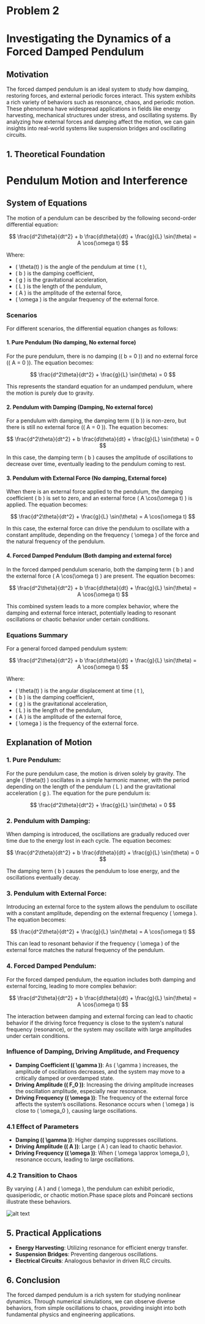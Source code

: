 # Problem 2
# Investigating the Dynamics of a Forced Damped Pendulum

## Motivation

The forced damped pendulum is an ideal system to study how damping, restoring forces, and external periodic forces interact. This system exhibits a rich variety of behaviors such as resonance, chaos, and periodic motion. These phenomena have widespread applications in fields like energy harvesting, mechanical structures under stress, and oscillating systems. By analyzing how external forces and damping affect the motion, we can gain insights into real-world systems like suspension bridges and oscillating circuits.

## 1. Theoretical Foundation

# Pendulum Motion and Interference

## System of Equations

The motion of a pendulum can be described by the following second-order differential equation:

$$
\frac{d^2\theta}{dt^2} + b \frac{d\theta}{dt} + \frac{g}{L} \sin(\theta) = A \cos(\omega t)
$$

Where:
- \( \theta(t) \) is the angle of the pendulum at time \( t \),
- \( b \) is the damping coefficient,
- \( g \) is the gravitational acceleration,
- \( L \) is the length of the pendulum,
- \( A \) is the amplitude of the external force,
- \( \omega \) is the angular frequency of the external force.

### Scenarios

For different scenarios, the differential equation changes as follows:

#### 1. **Pure Pendulum (No damping, No external force)**

For the pure pendulum, there is no damping (\( b = 0 \)) and no external force (\( A = 0 \)). The equation becomes:

$$
\frac{d^2\theta}{dt^2} + \frac{g}{L} \sin(\theta) = 0
$$

This represents the standard equation for an undamped pendulum, where the motion is purely due to gravity.

#### 2. **Pendulum with Damping (Damping, No external force)**

For a pendulum with damping, the damping term (\( b \)) is non-zero, but there is still no external force (\( A = 0 \)). The equation becomes:

$$
\frac{d^2\theta}{dt^2} + b \frac{d\theta}{dt} + \frac{g}{L} \sin(\theta) = 0
$$

In this case, the damping term \( b \) causes the amplitude of oscillations to decrease over time, eventually leading to the pendulum coming to rest.

#### 3. **Pendulum with External Force (No damping, External force)**

When there is an external force applied to the pendulum, the damping coefficient \( b \) is set to zero, and an external force \( A \cos(\omega t) \) is applied. The equation becomes:

$$
\frac{d^2\theta}{dt^2} + \frac{g}{L} \sin(\theta) = A \cos(\omega t)
$$

In this case, the external force can drive the pendulum to oscillate with a constant amplitude, depending on the frequency \( \omega \) of the force and the natural frequency of the pendulum.

#### 4. **Forced Damped Pendulum (Both damping and external force)**

In the forced damped pendulum scenario, both the damping term \( b \) and the external force \( A \cos(\omega t) \) are present. The equation becomes:

$$
\frac{d^2\theta}{dt^2} + b \frac{d\theta}{dt} + \frac{g}{L} \sin(\theta) = A \cos(\omega t)
$$

This combined system leads to a more complex behavior, where the damping and external force interact, potentially leading to resonant oscillations or chaotic behavior under certain conditions.

### Equations Summary

For a general forced damped pendulum system:

$$
\frac{d^2\theta}{dt^2} + b \frac{d\theta}{dt} + \frac{g}{L} \sin(\theta) = A \cos(\omega t)
$$

Where:
- \( \theta(t) \) is the angular displacement at time \( t \),
- \( b \) is the damping coefficient,
- \( g \) is the gravitational acceleration,
- \( L \) is the length of the pendulum,
- \( A \) is the amplitude of the external force,
- \( \omega \) is the frequency of the external force.

## Explanation of Motion

### 1. **Pure Pendulum**:
For the pure pendulum case, the motion is driven solely by gravity. The angle \( \theta(t) \) oscillates in a simple harmonic manner, with the period depending on the length of the pendulum \( L \) and the gravitational acceleration \( g \). The equation for the pure pendulum is:

$$
\frac{d^2\theta}{dt^2} + \frac{g}{L} \sin(\theta) = 0
$$

### 2. **Pendulum with Damping**:
When damping is introduced, the oscillations are gradually reduced over time due to the energy lost in each cycle. The equation becomes:

$$
\frac{d^2\theta}{dt^2} + b \frac{d\theta}{dt} + \frac{g}{L} \sin(\theta) = 0
$$

The damping term \( b \) causes the pendulum to lose energy, and the oscillations eventually decay.

### 3. **Pendulum with External Force**:
Introducing an external force to the system allows the pendulum to oscillate with a constant amplitude, depending on the external frequency \( \omega \). The equation becomes:

$$
\frac{d^2\theta}{dt^2} + \frac{g}{L} \sin(\theta) = A \cos(\omega t)
$$

This can lead to resonant behavior if the frequency \( \omega \) of the external force matches the natural frequency of the pendulum.

### 4. **Forced Damped Pendulum**:
For the forced damped pendulum, the equation includes both damping and external forcing, leading to more complex behavior:

$$
\frac{d^2\theta}{dt^2} + b \frac{d\theta}{dt} + \frac{g}{L} \sin(\theta) = A \cos(\omega t)
$$

The interaction between damping and external forcing can lead to chaotic behavior if the driving force frequency is close to the system's natural frequency (resonance), or the system may oscillate with large amplitudes under certain conditions.



### Influence of Damping, Driving Amplitude, and Frequency

- **Damping Coefficient (\( \gamma \))**: As \( \gamma \) increases, the amplitude of oscillations decreases, and the system may move to a critically damped or overdamped state.
- **Driving Amplitude (\( F_0 \))**: Increasing the driving amplitude increases the oscillation amplitude, especially near resonance.
- **Driving Frequency (\( \omega \))**: The frequency of the external force affects the system’s oscillations. Resonance occurs when \( \omega \) is close to \( \omega_0 \), causing large oscillations.


### 4.1 Effect of Parameters
- **Damping (\( \gamma \))**: Higher damping suppresses oscillations.
- **Driving Amplitude (\( A \))**: Large \( A \) can lead to chaotic behavior.
- **Driving Frequency (\( \omega \))**: When \( \omega \approx \omega_0 \), resonance occurs, leading to large oscillations.

### 4.2 Transition to Chaos
By varying \( A \) and \( \omega \), the pendulum can exhibit periodic, quasiperiodic, or chaotic motion.Phase space plots and Poincaré sections illustrate these behaviors.

![alt text](image-13.png)
 
## 5. Practical Applications
- **Energy Harvesting**: Utilizing resonance for efficient energy transfer.
- **Suspension Bridges**: Preventing dangerous oscillations.
- **Electrical Circuits**: Analogous behavior in driven RLC circuits.

## 6. Conclusion
The forced damped pendulum is a rich system for studying nonlinear dynamics. Through numerical simulations, we can observe diverse behaviors, from simple oscillations to chaos, providing insight into both fundamental physics and engineering applications.

